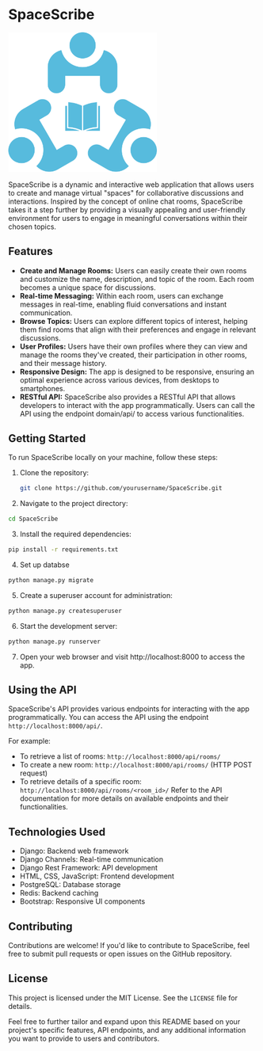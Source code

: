 # SpaceScribe
<img src="static/images/logo.svg" alt="Alt Text" width="300" />

SpaceScribe is a dynamic and interactive web application that allows users to create and manage virtual "spaces" for collaborative discussions and interactions. Inspired by the concept of online chat rooms, SpaceScribe takes it a step further by providing a visually appealing and user-friendly environment for users to engage in meaningful conversations within their chosen topics.

## Features
- **Create and Manage Rooms:** Users can easily create their own rooms and customize the name, description, and topic of the room. Each room becomes a unique space for discussions.
- **Real-time Messaging:** Within each room, users can exchange messages in real-time, enabling fluid conversations and instant communication.
- **Browse Topics:** Users can explore different topics of interest, helping them find rooms that align with their preferences and engage in relevant discussions.
- **User Profiles:** Users have their own profiles where they can view and manage the rooms they've created, their participation in other rooms, and their message history.
- **Responsive Design:** The app is designed to be responsive, ensuring an optimal experience across various devices, from desktops to smartphones.
- **RESTful API:** SpaceScribe also provides a RESTful API that allows developers to interact with the app programmatically. Users can call the API using the endpoint domain/api/ to access various functionalities.

## Getting Started
To run SpaceScribe locally on your machine, follow these steps:

1. Clone the repository:
   ```bash
   git clone https://github.com/yourusername/SpaceScribe.git
   ```
2. Navigate to the project directory:

```bash
cd SpaceScribe
```
3. Install the required dependencies:

```bash
pip install -r requirements.txt
```
4. Set up databse

```bash
python manage.py migrate
```

5. Create a superuser account for administration:

```bash
python manage.py createsuperuser
```

6. Start the development server:

```bash
python manage.py runserver
```

7. Open your web browser and visit http://localhost:8000 to access the app.

## Using the API
SpaceScribe's API provides various endpoints for interacting with the app programmatically. You can access the API using the endpoint `http://localhost:8000/api/`.

For example:

- To retrieve a list of rooms: `http://localhost:8000/api/rooms/`
- To create a new room: `http://localhost:8000/api/rooms/` (HTTP POST request)
- To retrieve details of a specific room: `http://localhost:8000/api/rooms/<room_id>/`
Refer to the API documentation for more details on available endpoints and their functionalities.

## Technologies Used
- Django: Backend web framework
- Django Channels: Real-time communication
- Django Rest Framework: API development
- HTML, CSS, JavaScript: Frontend development
- PostgreSQL: Database storage
- Redis: Backend caching
- Bootstrap: Responsive UI components

## Contributing
Contributions are welcome! If you'd like to contribute to SpaceScribe, feel free to submit pull requests or open issues on the GitHub repository.

## License
This project is licensed under the MIT License. See the `LICENSE` file for details.

Feel free to further tailor and expand upon this README based on your project's specific features, API endpoints, and any additional information you want to provide to users and contributors.
